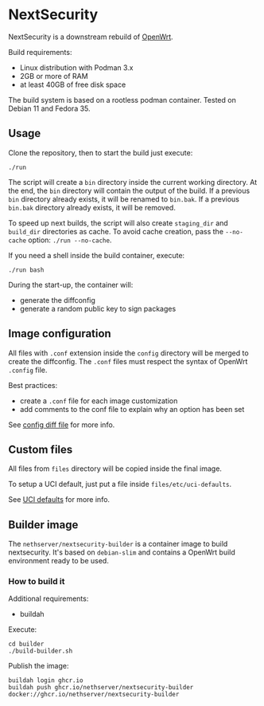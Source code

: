 # NextSecurity

NextSecurity is a downstream rebuild of [OpenWrt](https://openwrt.org/).

Build requirements:

- Linux distribution with Podman 3.x
- 2GB or more of RAM
- at least 40GB of free disk space

The build system is based on a rootless podman container.
Tested on Debian 11 and Fedora 35.

## Usage

Clone the repository, then to start the build just execute:
```
./run
```

The script will create a `bin` directory inside the current working directory.
At the end, the `bin` directory will contain the output of the build.
If a previous `bin` directory already exists, it will be renamed to `bin.bak`.
If a previous `bin.bak` directory already exists, it will be removed.

To speed up next builds, the script will also create `staging_dir` and `build_dir` directories as cache.
To avoid cache creation, pass the `--no-cache` option: `./run --no-cache`.

If you need a shell inside the build container, execute:
```
./run bash
```

During the start-up, the container will:

- generate the diffconfig
- generate a random public key to sign packages

## Image configuration

All files with `.conf` extension inside the `config` directory will be merged to create the diffconfig.
The `.conf` files must respect the syntax of OpenWrt `.config` file.

Best practices:

- create a `.conf` file for each image customization
- add comments to the conf file to explain why an option has been set

See [config diff file](https://openwrt.org/docs/guide-developer/toolchain/use-buildsystem#configure_using_config_diff_file) for more info.

## Custom files

All files from `files` directory will be copied inside the final image.

To setup a UCI default, just put a file inside `files/etc/uci-defaults`.

See [UCI  defaults](https://openwrt.org/docs/guide-developer/uci-defaults) for more info.

## Builder image

The `nethserver/nextsecurity-builder` is a container image to build nextsecurity.
It's based on `debian-slim` and contains a OpenWrt build environment ready to be used.

### How to build it

Additional requirements:

- buildah

Execute:
```
cd builder
./build-builder.sh
```

Publish the image:
```
buildah login ghcr.io
buildah push ghcr.io/nethserver/nextsecurity-builder docker://ghcr.io/nethserver/nextsecurity-builder
```

